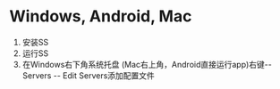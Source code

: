 # Windows, Android, Mac

1. 安装SS
2. 运行SS
3. 在Windows右下角系统托盘 (Mac右上角，Android直接运行app)右键--Servers -- Edit Servers添加配置文件


